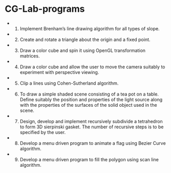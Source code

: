 # CG-Lab-programs
 
- 1. Implement Brenham’s line drawing algorithm for all types of slope.
- 2. Create and rotate a triangle about the origin and a fixed point.
- 3. Draw a color cube and spin it using OpenGL transformation matrices.
- 4. Draw a color cube and allow the user to move the camera suitably to experiment with perspective viewing.
- 5. Clip a lines using Cohen-Sutherland algorithm.
- 6. To draw a simple shaded scene consisting of a tea pot on a table. Define suitably the position and properties of the light source along with the properties of the surfaces of the solid object used in the scene.
- 7. Design, develop and implement recursively subdivide a tetrahedron to form 3D sierpinski gasket. The number of recursive steps is to be specified by the user.
- 8. Develop a menu driven program to animate a flag using Bezier Curve algorithm.
- 9. Develop a menu driven program to fill the polygon using scan line algorithm.